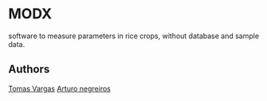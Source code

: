 # MODX
software to measure parameters in rice crops, without database and sample data.

## Authors
<a href="https://github.com/Tomvargas">Tomas Vargas</a>
<a href="https://github.com/Arturo0911">Arturo negreiros</a>




